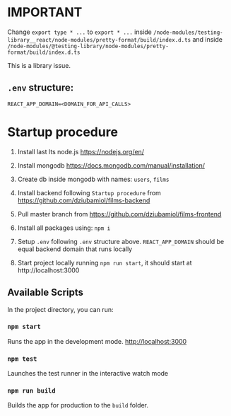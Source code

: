 # IMPORTANT
Change ```export type * ...``` to ```export * ...``` inside ```/node-modules/testing-library__react/node-modules/pretty-format/build/index.d.ts``` and inside
```/node-modules/@testing-library/node-modules/pretty-format/build/index.d.ts```

This is a library issue.

## ```.env``` structure:

```REACT_APP_DOMAIN=<DOMAIN_FOR_API_CALLS>```

# Startup procedure

   1. Install last lts node.js https://nodejs.org/en/
   2. Install mongodb https://docs.mongodb.com/manual/installation/
   3. Create db inside mongodb with names: ```users```, ```films```
   4. Install backend following ```Startup procedure``` from https://github.com/dziubamiol/films-backend
   5. Pull master branch from https://github.com/dziubamiol/films-frontend
   6. Install all packages using: ```npm i```
   7. Setup ```.env``` following ```.env``` structure above. ```REACT_APP_DOMAIN``` should be equal backend domain that runs locally
   
   8. Start project locally running ```npm run start```, it should start at http://localhost:3000
   
    

## Available Scripts

In the project directory, you can run:

### `npm start`

Runs the app in the development mode. [http://localhost:3000](http://localhost:3000)

### `npm test`

Launches the test runner in the interactive watch mode

### `npm run build`

Builds the app for production to the `build` folder.
